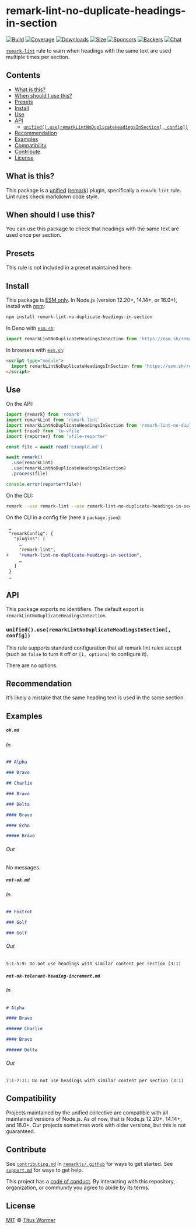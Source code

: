 <!--This file is generated-->

# remark-lint-no-duplicate-headings-in-section

[![Build][build-badge]][build]
[![Coverage][coverage-badge]][coverage]
[![Downloads][downloads-badge]][downloads]
[![Size][size-badge]][size]
[![Sponsors][sponsors-badge]][collective]
[![Backers][backers-badge]][collective]
[![Chat][chat-badge]][chat]

[`remark-lint`][mono] rule to warn when headings with the same text are used
multiple times per section.

## Contents

* [What is this?](#what-is-this)
* [When should I use this?](#when-should-i-use-this)
* [Presets](#presets)
* [Install](#install)
* [Use](#use)
* [API](#api)
  * [`unified().use(remarkLintNoDuplicateHeadingsInSection[, config])`](#unifieduseremarklintnoduplicateheadingsinsection-config)
* [Recommendation](#recommendation)
* [Examples](#examples)
* [Compatibility](#compatibility)
* [Contribute](#contribute)
* [License](#license)

## What is this?

This package is a [unified][] ([remark][]) plugin, specifically a `remark-lint`
rule.
Lint rules check markdown code style.

## When should I use this?

You can use this package to check that headings with the same text are
used once per section.

## Presets

This rule is not included in a preset maintained here.

## Install

This package is [ESM only][esm].
In Node.js (version 12.20+, 14.14+, or 16.0+), install with [npm][]:

```sh
npm install remark-lint-no-duplicate-headings-in-section
```

In Deno with [`esm.sh`][esmsh]:

```js
import remarkLintNoDuplicateHeadingsInSection from 'https://esm.sh/remark-lint-no-duplicate-headings-in-section@3'
```

In browsers with [`esm.sh`][esmsh]:

```html
<script type="module">
  import remarkLintNoDuplicateHeadingsInSection from 'https://esm.sh/remark-lint-no-duplicate-headings-in-section@3?bundle'
</script>
```

## Use

On the API:

```js
import {remark} from 'remark'
import remarkLint from 'remark-lint'
import remarkLintNoDuplicateHeadingsInSection from 'remark-lint-no-duplicate-headings-in-section'
import {read} from 'to-vfile'
import {reporter} from 'vfile-reporter'

const file = await read('example.md')

await remark()
  .use(remarkLint)
  .use(remarkLintNoDuplicateHeadingsInSection)
  .process(file)

console.error(reporter(file))
```

On the CLI:

```sh
remark --use remark-lint --use remark-lint-no-duplicate-headings-in-section example.md
```

On the CLI in a config file (here a `package.json`):

```diff
 …
 "remarkConfig": {
   "plugins": [
     …
     "remark-lint",
+    "remark-lint-no-duplicate-headings-in-section",
     …
   ]
 }
 …
```

## API

This package exports no identifiers.
The default export is `remarkLintNoDuplicateHeadingsInSection`.

### `unified().use(remarkLintNoDuplicateHeadingsInSection[, config])`

This rule supports standard configuration that all remark lint rules accept
(such as `false` to turn it off or `[1, options]` to configure it).

There are no options.

## Recommendation

It’s likely a mistake that the same heading text is used in the same
section.

## Examples

##### `ok.md`

###### In

```markdown
## Alpha

### Bravo

## Charlie

### Bravo

### Delta

#### Bravo

#### Echo

##### Bravo
```

###### Out

No messages.

##### `not-ok.md`

###### In

```markdown
## Foxtrot

### Golf

### Golf
```

###### Out

```text
5:1-5:9: Do not use headings with similar content per section (3:1)
```

##### `not-ok-tolerant-heading-increment.md`

###### In

```markdown
# Alpha

#### Bravo

###### Charlie

#### Bravo

###### Delta
```

###### Out

```text
7:1-7:11: Do not use headings with similar content per section (3:1)
```

## Compatibility

Projects maintained by the unified collective are compatible with all maintained
versions of Node.js.
As of now, that is Node.js 12.20+, 14.14+, and 16.0+.
Our projects sometimes work with older versions, but this is not guaranteed.

## Contribute

See [`contributing.md`][contributing] in [`remarkjs/.github`][health] for ways
to get started.
See [`support.md`][support] for ways to get help.

This project has a [code of conduct][coc].
By interacting with this repository, organization, or community you agree to
abide by its terms.

## License

[MIT][license] © [Titus Wormer][author]

[build-badge]: https://github.com/remarkjs/remark-lint/workflows/main/badge.svg

[build]: https://github.com/remarkjs/remark-lint/actions

[coverage-badge]: https://img.shields.io/codecov/c/github/remarkjs/remark-lint.svg

[coverage]: https://codecov.io/github/remarkjs/remark-lint

[downloads-badge]: https://img.shields.io/npm/dm/remark-lint-no-duplicate-headings-in-section.svg

[downloads]: https://www.npmjs.com/package/remark-lint-no-duplicate-headings-in-section

[size-badge]: https://img.shields.io/bundlephobia/minzip/remark-lint-no-duplicate-headings-in-section.svg

[size]: https://bundlephobia.com/result?p=remark-lint-no-duplicate-headings-in-section

[sponsors-badge]: https://opencollective.com/unified/sponsors/badge.svg

[backers-badge]: https://opencollective.com/unified/backers/badge.svg

[collective]: https://opencollective.com/unified

[chat-badge]: https://img.shields.io/badge/chat-discussions-success.svg

[chat]: https://github.com/remarkjs/remark/discussions

[unified]: https://github.com/unifiedjs/unified

[remark]: https://github.com/remarkjs/remark

[mono]: https://github.com/remarkjs/remark-lint

[esm]: https://gist.github.com/sindresorhus/a39789f98801d908bbc7ff3ecc99d99c

[esmsh]: https://esm.sh

[npm]: https://docs.npmjs.com/cli/install

[health]: https://github.com/remarkjs/.github

[contributing]: https://github.com/remarkjs/.github/blob/main/contributing.md

[support]: https://github.com/remarkjs/.github/blob/main/support.md

[coc]: https://github.com/remarkjs/.github/blob/main/code-of-conduct.md

[license]: https://github.com/remarkjs/remark-lint/blob/main/license

[author]: https://wooorm.com
